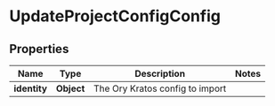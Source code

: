 

# UpdateProjectConfigConfig


## Properties

Name | Type | Description | Notes
------------ | ------------- | ------------- | -------------
**identity** | **Object** | The Ory Kratos config to import | 



